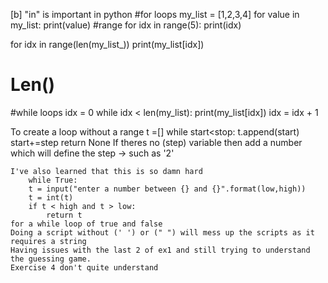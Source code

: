 [b] 
"in" is important in python
#for loops
my_list = [1,2,3,4]
for value in my_list:
    print(value)
#range 
for idx in range(5):
    print(idx)


for idx in range(len(my_list_))
    print(my_list[idx])
# Len()

#while loops
idx = 0
while idx < len(my_list):
    print(my_list[idx])
    idx = idx + 1

To create a loop without a range
   t =[]
    while start<stop:
        t.append(start)
        start+=step 
    return None 
    If theres no (step) variable then add a number which will define the step -> such as '2'

    I've also learned that this is so damn hard 
        while True:
        t = input("enter a number between {} and {}".format(low,high))
        t = int(t)
        if t < high and t > low:
            return t
    for a while loop of true and false
    Doing a script without (' ') or (" ") will mess up the scripts as it requires a string
    Having issues with the last 2 of ex1 and still trying to understand the guessing game.
    Exercise 4 don't quite understand